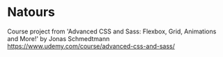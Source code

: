 # Natours

Course project from 'Advanced CSS and Sass: Flexbox, Grid, Animations and More!' by Jonas Schmedtmann https://www.udemy.com/course/advanced-css-and-sass/
